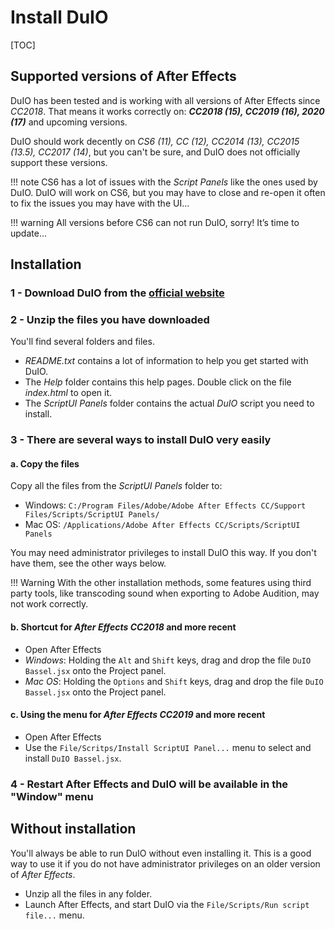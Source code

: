 # Install DuIO

[TOC]

## Supported versions of After Effects

DuIO has been tested and is working with all versions of After Effects since *CC2018*. That means it works correctly on:
***CC2018 (15), CC2019 (16), 2020 (17)*** and upcoming versions.

DuIO should work decently on *CS6 (11), CC (12), CC2014 (13), CC2015 (13.5), CC2017 (14)*, but you can't be sure, and DuIO does not officially support these versions.

!!! note
    CS6 has a lot of issues with the *Script Panels* like the ones used by DuIO. DuIO will work on CS6, but you may have to close and re-open it often to fix the issues you may have with the UI…

!!! warning
    All versions before CS6 can not run DuIO, sorry! It’s time to update…

## Installation

### **1 - Download** DuIO from the [official website](https://rainboxlab.org)

### **2 - Unzip** the files you have downloaded

You'll find several folders and files.

- *README.txt* contains a lot of information to help you get started with DuIO.
- The *Help* folder contains this help pages. Double click on the file *index.html* to open it.
- The *ScriptUI Panels* folder contains the actual *DuIO* script you need to install.

### **3 -** There are several ways to install DuIO very easily

#### a. Copy the files

Copy all the files from the *ScriptUI Panels* folder to:

- Windows: `C:/Program Files/Adobe/Adobe After Effects CC/Support Files/Scripts/ScriptUI Panels/`  
- Mac OS: `/Applications/Adobe After Effects CC/Scripts/ScriptUI Panels`

You may need administrator privileges to install DuIO this way. If you don't have them, see the other ways below.

!!! Warning
    With the other installation methods, some features using third party tools, like transcoding sound when exporting to Adobe Audition, may not work correctly.

#### b. Shortcut for ***After Effects CC2018*** and more recent

- Open After Effects  
- *Windows*: Holding the `Alt` and `Shift` keys, drag and drop the file `DuIO Bassel.jsx` onto the Project panel.  
- *Mac OS*: Holding the `Options` and `Shift` keys, drag and drop the file `DuIO Bassel.jsx` onto the Project panel.  

#### c. Using the menu for ***After Effects CC2019*** and more recent

- Open After Effects  
- Use the `File/Scritps/Install ScriptUI Panel...` menu to select and install `DuIO Bassel.jsx`.  

### **4 - Restart** After Effects and DuIO will be available in the "Window" menu

## Without installation

You'll always be able to run DuIO without even installing it. This is a good way to use it if you do not have administrator privileges on an older version of *After Effects*.

- Unzip all the files in any folder.  
- Launch After Effects, and start DuIO via the `File/Scripts/Run script file...` menu.
